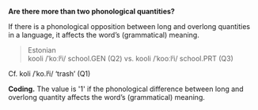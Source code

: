 **Are there more than two phonological quantities?**

If there is a phonological opposition between long and overlong quantities in a language, it affects the word’s (grammatical) meaning.

>Estonian<br/>
>kooli /ˈkoːlʲi/ school.GEN (Q2) vs. kooli /ˈkooːlʲi/ school.PRT (Q3)<br/>

Cf. koli /ˈko.lʲi/ ‘trash’ (Q1)

**Coding.** The value is '1' if the phonological difference between long and overlong quantity affects the word’s (grammatical) meaning.
